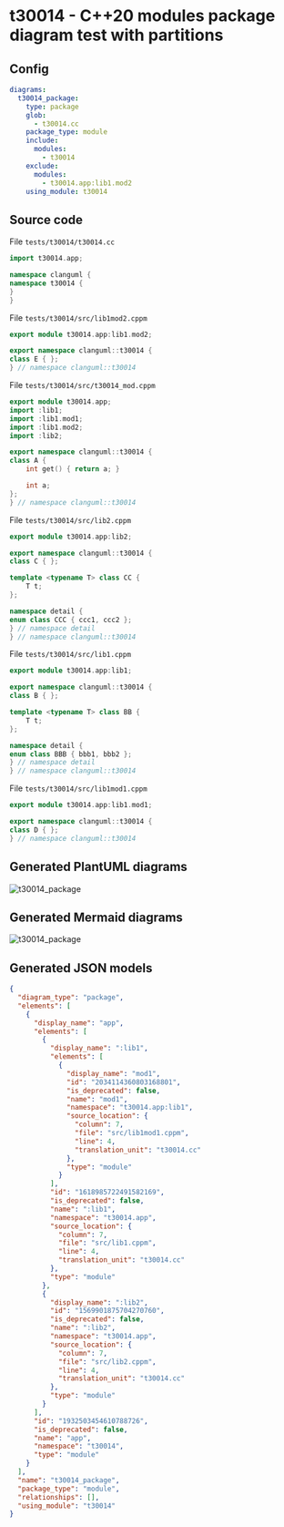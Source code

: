 # t30014 - C++20 modules package diagram test with partitions
## Config
```yaml
diagrams:
  t30014_package:
    type: package
    glob:
      - t30014.cc
    package_type: module
    include:
      modules:
        - t30014
    exclude:
      modules:
        - t30014.app:lib1.mod2
    using_module: t30014
```
## Source code
File `tests/t30014/t30014.cc`
```cpp
import t30014.app;

namespace clanguml {
namespace t30014 {
}
}
```
File `tests/t30014/src/lib1mod2.cppm`
```cpp
export module t30014.app:lib1.mod2;

export namespace clanguml::t30014 {
class E { };
} // namespace clanguml::t30014
```
File `tests/t30014/src/t30014_mod.cppm`
```cpp
export module t30014.app;
import :lib1;
import :lib1.mod1;
import :lib1.mod2;
import :lib2;

export namespace clanguml::t30014 {
class A {
    int get() { return a; }

    int a;
};
} // namespace clanguml::t30014
```
File `tests/t30014/src/lib2.cppm`
```cpp
export module t30014.app:lib2;

export namespace clanguml::t30014 {
class C { };

template <typename T> class CC {
    T t;
};

namespace detail {
enum class CCC { ccc1, ccc2 };
} // namespace detail
} // namespace clanguml::t30014
```
File `tests/t30014/src/lib1.cppm`
```cpp
export module t30014.app:lib1;

export namespace clanguml::t30014 {
class B { };

template <typename T> class BB {
    T t;
};

namespace detail {
enum class BBB { bbb1, bbb2 };
} // namespace detail
} // namespace clanguml::t30014
```
File `tests/t30014/src/lib1mod1.cppm`
```cpp
export module t30014.app:lib1.mod1;

export namespace clanguml::t30014 {
class D { };
} // namespace clanguml::t30014
```
## Generated PlantUML diagrams
![t30014_package](./t30014_package.svg "C++20 modules package diagram test with partitions")
## Generated Mermaid diagrams
![t30014_package](./t30014_package_mermaid.svg "C++20 modules package diagram test with partitions")
## Generated JSON models
```json
{
  "diagram_type": "package",
  "elements": [
    {
      "display_name": "app",
      "elements": [
        {
          "display_name": ":lib1",
          "elements": [
            {
              "display_name": "mod1",
              "id": "2034114360803168801",
              "is_deprecated": false,
              "name": "mod1",
              "namespace": "t30014.app:lib1",
              "source_location": {
                "column": 7,
                "file": "src/lib1mod1.cppm",
                "line": 4,
                "translation_unit": "t30014.cc"
              },
              "type": "module"
            }
          ],
          "id": "1618985722491582169",
          "is_deprecated": false,
          "name": ":lib1",
          "namespace": "t30014.app",
          "source_location": {
            "column": 7,
            "file": "src/lib1.cppm",
            "line": 4,
            "translation_unit": "t30014.cc"
          },
          "type": "module"
        },
        {
          "display_name": ":lib2",
          "id": "1569901875704270760",
          "is_deprecated": false,
          "name": ":lib2",
          "namespace": "t30014.app",
          "source_location": {
            "column": 7,
            "file": "src/lib2.cppm",
            "line": 4,
            "translation_unit": "t30014.cc"
          },
          "type": "module"
        }
      ],
      "id": "1932503454610788726",
      "is_deprecated": false,
      "name": "app",
      "namespace": "t30014",
      "type": "module"
    }
  ],
  "name": "t30014_package",
  "package_type": "module",
  "relationships": [],
  "using_module": "t30014"
}
```
